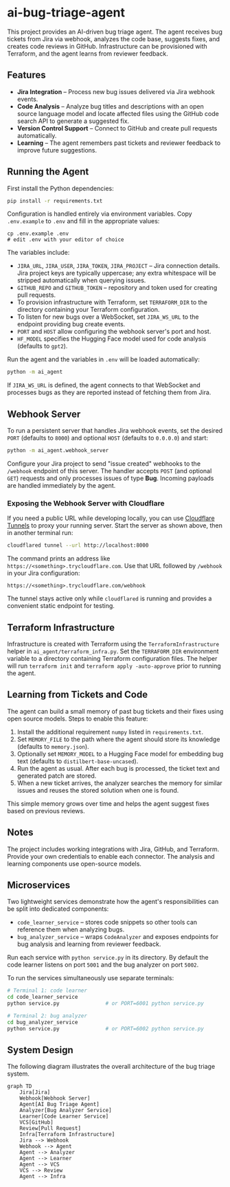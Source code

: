 # ai-bug-triage-agent

This project provides an AI-driven bug triage agent. The agent receives bug tickets from Jira via webhook, analyzes the code base, suggests fixes, and creates code reviews in GitHub. Infrastructure can be provisioned with Terraform, and the agent learns from reviewer feedback.


## Features
- **Jira Integration** – Process new bug issues delivered via Jira webhook events.
- **Code Analysis** – Analyze bug titles and descriptions with an open source language model and locate affected files using the GitHub code search API to generate a suggested fix.
- **Version Control Support** – Connect to GitHub and create pull requests automatically.
- **Learning** – The agent remembers past tickets and reviewer feedback to improve future suggestions.

## Running the Agent

First install the Python dependencies:

```bash
pip install -r requirements.txt
```

Configuration is handled entirely via environment variables. Copy `.env.example` to `.env` and fill in the appropriate values:

```
cp .env.example .env
# edit .env with your editor of choice
```

The variables include:

- `JIRA_URL`, `JIRA_USER`, `JIRA_TOKEN`, `JIRA_PROJECT` – Jira connection details.
  Jira project keys are typically uppercase; any extra whitespace will be
  stripped automatically when querying issues.
- `GITHUB_REPO` and `GITHUB_TOKEN` – repository and token used for creating pull
  requests.
- To provision infrastructure with Terraform, set `TERRAFORM_DIR` to the
  directory containing your Terraform configuration.
- To listen for new bugs over a WebSocket, set `JIRA_WS_URL` to the
  endpoint providing bug create events.
- `PORT` and `HOST` allow configuring the webhook server's port and host.
- `HF_MODEL` specifies the Hugging Face model used for code analysis (defaults to `gpt2`).

Run the agent and the variables in `.env` will be loaded automatically:

```bash
python -m ai_agent
```

If `JIRA_WS_URL` is defined, the agent connects to that WebSocket and
processes bugs as they are reported instead of fetching them from Jira.

## Webhook Server

To run a persistent server that handles Jira webhook events, set the desired
`PORT` (defaults to `8000`) and optional `HOST` (defaults to `0.0.0.0`) and
start:

```bash
python -m ai_agent.webhook_server
```

Configure your Jira project to send "issue created" webhooks to the `/webhook`
endpoint of this server. The handler accepts `POST` (and optional `GET`) requests
and only processes issues of type **Bug**. Incoming payloads are handled
immediately by the agent.

### Exposing the Webhook Server with Cloudflare

If you need a public URL while developing locally, you can use
[Cloudflare Tunnels](https://developers.cloudflare.com/cloudflare-one/connections/connect-apps/)
to proxy your running server. Start the server as shown above, then in another
terminal run:

```bash
cloudflared tunnel --url http://localhost:8000
```

The command prints an address like `https://<something>.trycloudflare.com`.
Use that URL followed by `/webhook` in your Jira configuration:

```
https://<something>.trycloudflare.com/webhook
```

The tunnel stays active only while `cloudflared` is running and provides a
convenient static endpoint for testing.


## Terraform Infrastructure

Infrastructure is created with Terraform using the
`TerraformInfrastructure` helper in `ai_agent/terraform_infra.py`. Set the
`TERRAFORM_DIR` environment variable to a directory containing Terraform
configuration files. The helper will run `terraform init` and `terraform apply
-auto-approve` prior to running the agent.

## Learning from Tickets and Code

The agent can build a small memory of past bug tickets and their fixes using open source models.
Steps to enable this feature:

1. Install the additional requirement `numpy` listed in `requirements.txt`.
2. Set `MEMORY_FILE` to the path where the agent should store its knowledge (defaults to `memory.json`).
3. Optionally set `MEMORY_MODEL` to a Hugging Face model for embedding bug text (defaults to `distilbert-base-uncased`).
4. Run the agent as usual. After each bug is processed, the ticket text and generated patch are stored.
5. When a new ticket arrives, the analyzer searches the memory for similar issues and reuses the stored solution when one is found.

This simple memory grows over time and helps the agent suggest fixes based on previous reviews.

## Notes
The project includes working integrations with Jira, GitHub, and Terraform. Provide your own credentials to enable each connector. The analysis and learning components use open-source models.


## Microservices

Two lightweight services demonstrate how the agent's responsibilities can be split into dedicated components:

- `code_learner_service` – stores code snippets so other tools can reference them when analyzing bugs.
- `bug_analyzer_service` – wraps `CodeAnalyzer` and exposes endpoints for bug analysis and learning from reviewer feedback.

Run each service with `python service.py` in its directory. By default the code
learner listens on port `5001` and the bug analyzer on port `5002`.

To run the services simultaneously use separate terminals:

```bash
# Terminal 1: code learner
cd code_learner_service
python service.py               # or PORT=6001 python service.py

# Terminal 2: bug analyzer
cd bug_analyzer_service
python service.py               # or PORT=6002 python service.py
```

## System Design
The following diagram illustrates the overall architecture of the bug triage system.

```mermaid
graph TD
    Jira[Jira]
    Webhook[Webhook Server]
    Agent[AI Bug Triage Agent]
    Analyzer[Bug Analyzer Service]
    Learner[Code Learner Service]
    VCS[GitHub]
    Review[Pull Request]
    Infra[Terraform Infrastructure]
    Jira --> Webhook
    Webhook --> Agent
    Agent --> Analyzer
    Agent --> Learner
    Agent --> VCS
    VCS --> Review
    Agent --> Infra
```
